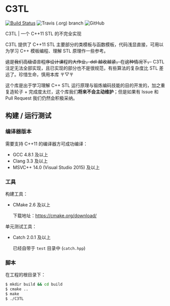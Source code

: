 # C3TL

[![Build Status](https://travis-ci.org/MedStudios/C3TL.svg?branch=master)](https://travis-ci.org/MedStudios/C3TL) ![Travis (.org) branch](https://img.shields.io/travis/MedStudios/C3TL/dev?label=dev-build) ![GitHub](https://img.shields.io/github/license/MedStudios/C3TL)

C3TL | 一个 C++11 STL 的不完全实现

C3TL 提供了 C++11 STL 主要部分的类模板与函数模板，代码浅显直接，可用以为学习 C++ 模板编程、理解 STL 原理作一些参考。

~~这是我们高级语言程序设计课程的大作业，ddl 越收越紧，在这种情况下，~~ C3TL 注定无法全部实现，且已实现的部分也不是很规范，有些算法的复杂度比 STL 差远了。珍惜生命，慎用本库 〒▽〒

这个库是出于学习理解 C++ STL 运行原理与锻炼编码技能的目的开发的，加之重复造轮子 + 完成度太烂，这个库我们**将来不会主动维护**；但是如果有 Issue 和 Pull Request 我们仍然会积极采纳。

## 构建 / 运行测试

### 编译器版本

需要支持 C++11 的编译器方可成功编译：
 - GCC 4.8.1 及以上
 - Clang 3.3 及以上
 - MSVC++ 14.0 (Visual Studio 2015) 及以上

### 工具

构建工具：
 - CMake 2.6 及以上

   下载地址：https://cmake.org/download/

单元测试工具：
 - Catch 2.0.1 及以上
 
   已经自带于 `test` 目录中 (`catch.hpp`)

### 脚本

在工程的根目录下：

```bash
$ mkdir build && cd build
$ cmake ..
$ make
$ ./C3TL
```

